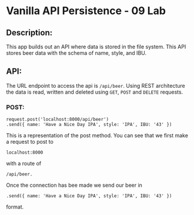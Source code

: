 # Vanilla API Persistence - 09 Lab

## Description:
This app builds out an API where data is stored in the file system. This API stores beer data with the schema of name, style, and IBU.

## API:
The URL endpoint to access the api is `/api/beer`.  Using REST architecture the data is read, written and deleted using `GET`, `POST` and `DELETE` requests.

### POST:

```
request.post('localhost:8000/api/beer')
.send({ name: 'Have a Nice Day IPA', style: 'IPA', IBU: '43' })
```

This is a representation of the post method. You can see that we first make a request to post to
```
localhost:8000
```
with a route of
```
/api/beer.
```
Once the connection has bee made we send our beer in
```
.send({ name: 'Have a Nice Day IPA', style: 'IPA', IBU: '43' })
```
format.
